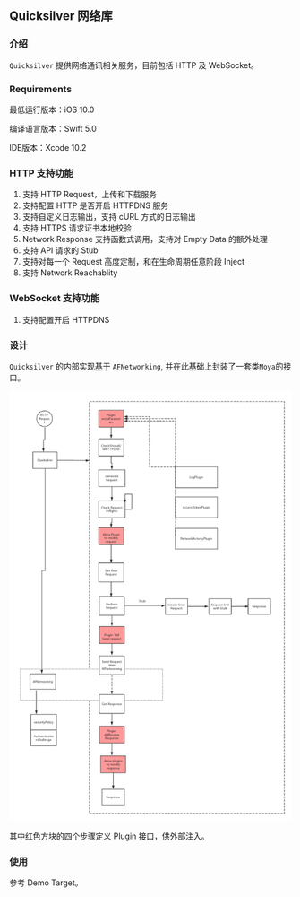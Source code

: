 ## Quicksilver 网络库

### 介绍

`Quicksilver` 提供网络通讯相关服务，目前包括 HTTP 及 WebSocket。

### Requirements

最低运行版本：iOS 10.0

编译语言版本：Swift 5.0

IDE版本：Xcode 10.2

### HTTP 支持功能

1. 支持 HTTP Request，上传和下载服务
2. 支持配置 HTTP 是否开启 HTTPDNS 服务
3. 支持自定义日志输出，支持 cURL 方式的日志输出
4. 支持 HTTPS 请求证书本地校验
5. Network Response 支持函数式调用，支持对 Empty Data 的额外处理
6. 支持 API 请求的 Stub
7. 支持对每一个 Request 高度定制，和在生命周期任意阶段 Inject
8. 支持 Network Reachablity

### WebSocket 支持功能

1. 支持配置开启 HTTPDNS

### 设计

`Quicksilver` 的内部实现基于 `AFNetworking`, 并在此基础上封装了一套类`Moya`的接口。

![design](./Document/1.png)

其中红色方块的四个步骤定义 Plugin 接口，供外部注入。

### 使用

参考 Demo Target。